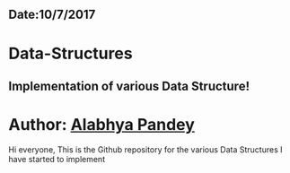 ## Date:10/7/2017
# Data-Structures                                                                                     
## Implementation of various Data Structure!
# Author: [Alabhya Pandey](https://in.linkedin.com/in/alabhya-pandey-654270102)

Hi everyone, This is the Github repository for the various Data Structures I have started to implement 


